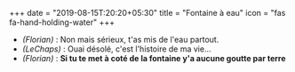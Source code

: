 +++
date = "2019-08-15T:20:20+05:30"
title = "Fontaine à eau"
icon = "fas fa-hand-holding-water"
+++

* _(Florian)_ : Non mais sérieux, t'as mis de l'eau partout.
* _(LeChaps)_ : Ouai désolé, c'est l'histoire de ma vie...
* _(Florian)_ : **Si tu te met à coté de la fontaine y'a aucune goutte par terre**
